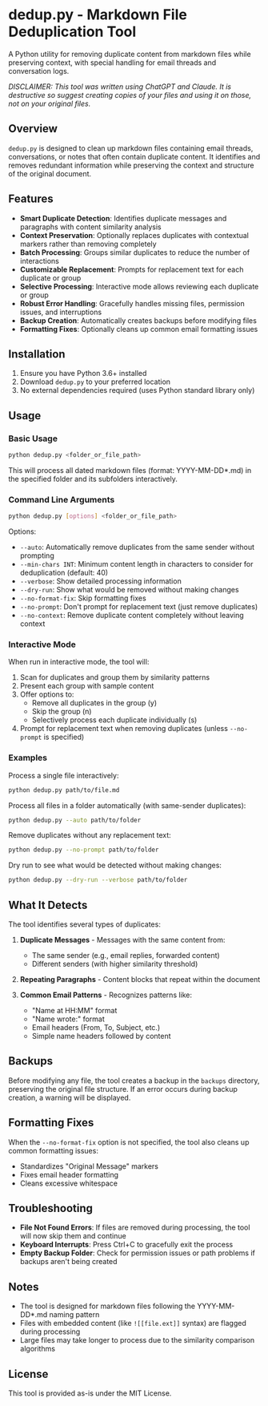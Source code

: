 # dedup.py - Markdown File Deduplication Tool

A Python utility for removing duplicate content from markdown files while preserving context, with special handling for email threads and conversation logs.

*DISCLAIMER: This tool was written using ChatGPT and Claude. It is destructive so suggest creating copies of your files and using it on those, not on your original files.*

## Overview

`dedup.py` is designed to clean up markdown files containing email threads, conversations, or notes that often contain duplicate content. It identifies and removes redundant information while preserving the context and structure of the original document.

## Features

- **Smart Duplicate Detection**: Identifies duplicate messages and paragraphs with content similarity analysis
- **Context Preservation**: Optionally replaces duplicates with contextual markers rather than removing completely
- **Batch Processing**: Groups similar duplicates to reduce the number of interactions
- **Customizable Replacement**: Prompts for replacement text for each duplicate or group
- **Selective Processing**: Interactive mode allows reviewing each duplicate or group
- **Robust Error Handling**: Gracefully handles missing files, permission issues, and interruptions
- **Backup Creation**: Automatically creates backups before modifying files
- **Formatting Fixes**: Optionally cleans up common email formatting issues

## Installation

1. Ensure you have Python 3.6+ installed
2. Download `dedup.py` to your preferred location
3. No external dependencies required (uses Python standard library only)

## Usage

### Basic Usage

```bash
python dedup.py <folder_or_file_path>
```

This will process all dated markdown files (format: YYYY-MM-DD*.md) in the specified folder and its subfolders interactively.

### Command Line Arguments

```bash
python dedup.py [options] <folder_or_file_path>
```

Options:
- `--auto`: Automatically remove duplicates from the same sender without prompting
- `--min-chars INT`: Minimum content length in characters to consider for deduplication (default: 40)
- `--verbose`: Show detailed processing information
- `--dry-run`: Show what would be removed without making changes
- `--no-format-fix`: Skip formatting fixes
- `--no-prompt`: Don't prompt for replacement text (just remove duplicates)
- `--no-context`: Remove duplicate content completely without leaving context

### Interactive Mode

When run in interactive mode, the tool will:

1. Scan for duplicates and group them by similarity patterns
2. Present each group with sample content
3. Offer options to:
   - Remove all duplicates in the group (y)
   - Skip the group (n)
   - Selectively process each duplicate individually (s)
4. Prompt for replacement text when removing duplicates (unless `--no-prompt` is specified)

### Examples

Process a single file interactively:
```bash
python dedup.py path/to/file.md
```

Process all files in a folder automatically (with same-sender duplicates):
```bash
python dedup.py --auto path/to/folder
```

Remove duplicates without any replacement text:
```bash
python dedup.py --no-prompt path/to/folder
```

Dry run to see what would be detected without making changes:
```bash
python dedup.py --dry-run --verbose path/to/folder
```

## What It Detects

The tool identifies several types of duplicates:

1. **Duplicate Messages** - Messages with the same content from:
   - The same sender (e.g., email replies, forwarded content)
   - Different senders (with higher similarity threshold)

2. **Repeating Paragraphs** - Content blocks that repeat within the document

3. **Common Email Patterns** - Recognizes patterns like:

   - "Name at HH:MM" format
   - "Name wrote:" format
   - Email headers (From, To, Subject, etc.)
   - Simple name headers followed by content

## Backups

Before modifying any file, the tool creates a backup in the `backups` directory, preserving the original file structure. If an error occurs during backup creation, a warning will be displayed.

## Formatting Fixes

When the `--no-format-fix` option is not specified, the tool also cleans up common formatting issues:
- Standardizes "Original Message" markers
- Fixes email header formatting
- Cleans excessive whitespace

## Troubleshooting

- **File Not Found Errors**: If files are removed during processing, the tool will now skip them and continue
- **Keyboard Interrupts**: Press Ctrl+C to gracefully exit the process
- **Empty Backup Folder**: Check for permission issues or path problems if backups aren't being created

## Notes

- The tool is designed for markdown files following the YYYY-MM-DD*.md naming pattern
- Files with embedded content (like `![[file.ext]]` syntax) are flagged during processing
- Large files may take longer to process due to the similarity comparison algorithms

## License

This tool is provided as-is under the MIT License.